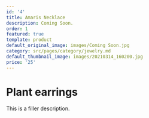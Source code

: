 ```yaml
---
id: '4'
title: Amaris Necklace
description: Coming Soon.
order: 1
featured: true
template: product
default_original_image: images/Coming Soon.jpg
category: src/pages/category/jewelry.md
default_thumbnail_image: images/20210314_160200.jpg
price: '25'
---
```

# Plant earrings

This is a filler description.

